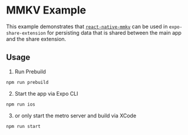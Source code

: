 # MMKV Example

This example demonstrates that [`react-native-mmkv`](https://github.com/mrousavy/react-native-mmkv) can be used in `expo-share-extension` for persisting data that is shared between the main app and the share extension.

## Usage

1. Run Prebuild

```bash
npm run prebuild
```

2. Start the app via Expo CLI

```bash
npm run ios
```

3. or only start the metro server and build via XCode

```bash
npm run start
```
